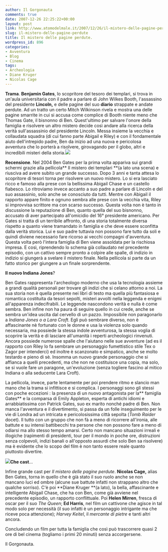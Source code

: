 ```yaml
---
author: Il Gorgonauta
comments: true
date: 2007-12-26 22:25:22+00:00
layout: post
link: http://www.atomodelmale.it/2007/12/26/il-mistero-delle-pagine-perdute/
slug: il-mistero-delle-pagine-perdute
title: Il mistero delle pagine perdute.
wordpress_id: 896
categories:
- Avventura
- Blog
- Cinema
tags:
- Archeologia
- Diane Kruger
- Nicolas Cage
---
```


**Trama**. **Benjamin Gates**, lo scopritore del tesoro dei templari, si trova in un'aula universitaria con il padre a parlare di John Wilkes Booth, l'assassino del presidente **Lincoln,** e delle pagine del suo **diario** strappate e andate perdute. Ad un tratto un certo Mitch Wilkinson rivela e mostra una delle pagine  smarrite in cui si accusa come complice di Booth niente meno che Thomas Gate, il bisnonno di Ben. Quest'ultimo per salvare l'onore della famiglia e risolvere un altro mistero decide così andare alla ricerca della verità sull'assassinio del presidente Lincoln. Messa insieme la vecchia e collaudata squadra (di cui fanno parte Abigail e Riley) e con il fondamentale aiuto dell'intrepido padre, Ben da inizio ad una nuova e pericolosa avventura che lo porterà a risolvere, girovagando per il globo, altri e incredibili misteri della storia.![](http://www.atomodelmale.it/wp-content/uploads/2008/10/misterotemplar03.jpg)

**Recensione**. Nel 2004 Ben Gates per la prima volta appariva sui grandi schermi grazie alla pellicola** Il mistero dei templari **(a lato una scena) e riusciva ad avere subito un grande successo. Dopo 3 anni e tanta attesa lo scopritore di tesori torna per risolvere un nuovo mistero. Lo si era lasciato ricco e famoso alla prese con la bellissima Abigail Chase e un castello fiabesco. Lo ritroviamo invece accanto a suo padre a parlare di Lincoln e del suo assassinio, solo anche se conosciuto da tutti. Mentre con Abigail il rapporto appare finito e ognuno sembra alle prese con la vecchia vita, Riley si improvvisa scrittore ma con scarso successo. Questa volta non è tanto in discussione la reputazione di Ben, quanto quella del suo bisnonno, accusato di aver partecipato all'omicidio del 16° presidente americano. Per Gates si tratta di un terribile affronto, di una storia totalmente diversa rispetto a quanto viene tramandato in famiglia e  che deve essere sconfitta dalla verità storica. Lui e suo padre tuttavia non possono fare tutto da soli e quindi diviene necessario fare ricorso ai vecchi compagni d'avventura. Questa volta però l'intera famiglia di Ben viene assoldata per la rischiosa impresa. E così, riprendendo lo schema già collaudato nel precedente episodio, con un cattivo sempre pronto a colpire alle spalle, di indizio in indizio si giungerà a svelare il mistero finale. Nella pellicola si parte da un fatto storico per giungere a un finale sorprendente.

<!-- more -->


**Il nuovo Indiana Jones**?

Ben Gates rappresenta l'archeologo moderno che usa la tecnologia assieme a grandi qualità personali per trovare gli indizi che si celano attorno a noi. La sua storia non è quella presente nei libri di testo ma quella più fantasiosa e romantica costituita da tesori sepolti, misteri avvolti nella leggenda e enigmi all'apparenza indecifrabili. Le leggende nascondono verità e nulla è come sembra. Ben infine non ha paura di seguire quello in cui crede, anche se sembra un'idea uscita dal cervello di un pazzo. Impossibile non paragonarlo a _Indiana Jones _o a_ Lara Croft_. Egli può sembrare diverso, non è  affascinante nè fortunato con le donne e usa la violenza solo quando necessaria, ma possiede la stessa indole avventurosa, la stessa voglia di scoprire la verità e di lasciare all'umanità i reperti archeologici rinvenuti. Ancora possiede numerose spalle che l'aiutano nelle sue avventure (ad es il rapporto con Riley lo fa sembrare un personaggio fumettistico stile Tex o Zagor per intenderci) ed inoltre è scanzonato e simpatico, anche se molto testardo e pieno di sè. Insomma un nuovo grande personaggio che si affianca a quelli precedenti, ma che non ne costituisce una copia, ma solo, se si vuole fare un paragone, un'evoluzione (senza togliere fascino al mitico Indiana o alla seducente Lara Croft).

La pellicola, invece, parte lentamente per poi prendere ritmo e slancio man mano che la trama si infittisce e si complica. I personaggi sono gli stessi con poche eccezioni : la presenza di un nuovo antagonista per la** famiglia Gates** e la comparsa di Emily Appleton, esperta di antichi idiomi e arrabbiatissima con Patrick Gates, suo ex marito nonché padre di Ben. Non manca l'avventura e il divertimento, si passa da un folle inseguimento per le vie di Londra ad un intricata e pericolosissima città sepolta (_Tomb Raider_ docet). Il tutto con un gruppo che non fà a meno di ricorrere all'ironia, alle battute e su intensi battibecchi tra persone che non possono fare a meno di odiarsi ma allo stesso tempo amarsi. Certo non mancano situazioni irreali e illogiche (rapimenti di presidenti, tour per il mondo in poche ore, distruzioni senza colpevoli, indizi banali o all'opposto assurdi che solo Ben sa risolvere) ma è evidente che lo scopo del film è non tanto essere reale quanto piuttosto divertire.

![](http://www.atomodelmale.it/wp-content/uploads/2008/10/diane_kruger-225x300.jpg)**Che cast**...

Infine grande cast per _Il mistero delle pagine perdute_. **Nicolas Cage,** alias Ben Gates, torna in quello che è già stato il suo ruolo anche se non mancano luci ed ombre (alcune sue battute infatti non strappano altro che qualche sorriso). C'è poi **Diane Kruger **(a lato), la bella, affascinante e intelligente Abigail Chase, che ha con Ben, come già avviene nel precedente episodio, un rapporto conflittuale. Poi **Helen Mirren**, fresca di oscar per il suo _The Queen_; **Ed Harris**, nel film un cattivone che agisce in tal modo solo per necessità  (il suo infatti è un personaggio intrigante ma che riceve poca attenzione); _Harvey Keitel_, il _mercante di pietre_ e tanti altri ancora.

Concludendo un film per tutta la famiglia che così può trascorrere quasi 2 ore di bel cinema (togliamo i primi 20 minuti) senza accorgersene.

Il Gorgonauta.
